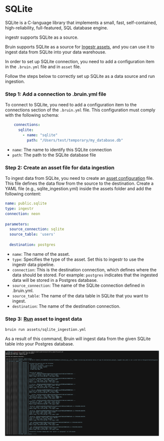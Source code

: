 # SQLite
SQLite is a C-language library that implements a small, fast, self-contained, high-reliability, full-featured, SQL database engine.

ingestr supports SQLite as a source.

Bruin supports SQLite as a source for [Ingestr assets](/assets/ingestr), and you can use it to ingest data from SQLite into your data warehouse. 

In order to set up SQLite connection, you need to add a configuration item in the `.bruin.yml` file and in `asset` file.

Follow the steps below to correctly set up SQLite as a data source and run ingestion.

### Step 1: Add a connection to .bruin.yml file
To connect to SQLite, you need to add a configuration item to the connections section of the `.bruin.yml` file. This configuration must comply with the following schema:
```yaml
    connections:
      sqlite:
        - name: "sqlite"
          path: "/Users/test/temporary/my_database.db"
```
- `name`: The name to identify this SQLite connection
- `path`: The path to the SQLite database file


### Step 2: Create an asset file for data ingestion

To ingest data from SQLite, you need to create an [asset configuration](/assets/ingestr#asset-structure) file. This file defines the data flow from the source to the destination. Create a YAML file (e.g., sqlite_ingestion.yml) inside the assets folder and add the following content:

```yaml
name: public.sqlite
type: ingestr
connection: neon

parameters:
  source_connection: sqlite
  source_table: 'users'

  destination: postgres
```
- `name`: The name of the asset.
- `type`: Specifies the type of the asset. Set this to ingestr to use the ingestr data pipeline.
- `connection`: This is the destination connection, which defines where the data should be stored. For example: `postgres` indicates that the ingested data will be stored in a Postgres database.
- `source_connection`: The name of the SQLite connection defined in .bruin.yml.
- `source_table`: The name of the data table in SQLite that you want to ingest.
- `destination`: The name of the destination connection.

### Step 3: [Run](/commands/run) asset to ingest data
```     
bruin run assets/sqlite_ingestion.yml
```
As a result of this command, Bruin will ingest data from the given SQLite table into your Postgres database.

<img alt="applovinmax" src="./media/sqlite_ingestion.png">
